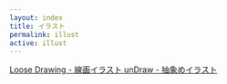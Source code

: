 ```yaml
---
layout: index
title: イラスト
permalink: illust
active: illust
---
```


<a class="link-list" href="https://loosedrawing.com/" target="_blank">
Loose Drawing - 線画イラスト
</a>
<a class="link-list" href="https://undraw.co/illustrations" target="_blank">
unDraw - 抽象めイラスト
</a>
